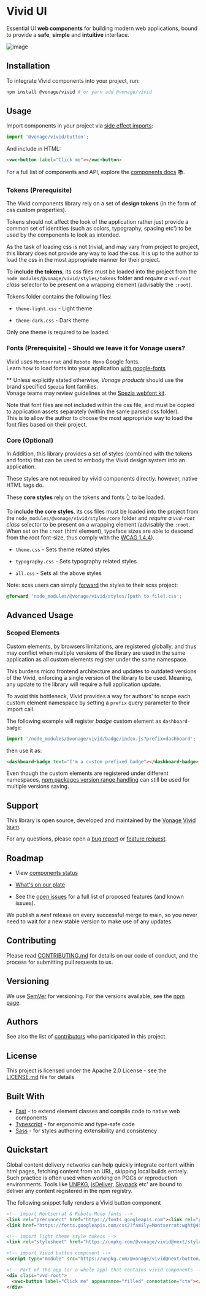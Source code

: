 
# Vivid UI

Essential UI **web components** for building modern web applications, bound to provide a **safe**, **simple** and **intuitive** interface.

![image](https://user-images.githubusercontent.com/10883919/189522882-968358df-ee7c-4256-b61b-550cf369a087.png)

## Installation

To integrate Vivid components into your project, run:

```bash
npm install @vonage/vivid # or yarn add @vonage/vivid
```

## Usage

Import components in your project via [side effect imports](https://developer.mozilla.org/en-US/docs/Web/JavaScript/Reference/Statements/import#import_a_module_for_its_side_effects_only):

```js
import '@vonage/vivid/button';
```

And include in HTML:

```html
<vwc-button label="Click me"></vwc-button>
```

For a full list of components and API, explore the [components docs](https://vivid.deno.dev/components/accordion/) 📚.

### Tokens (Prerequisite)

The Vivid components library rely on a set of **design tokens** (in the form of css custom properties).

Tokens should not affect the look of the application rather just provide a common set of identities (such as colors, typography, spacing etc') to be used by the components to look as intended.

As the task of loading css is not trivial, and may vary from project to project, this library does not provide any way to load the css. It is up to the author to load the css in the most appropriate manner for their project.

To **include the tokens**, its css files must be loaded into the project from the `node_modules/@vonage/vivid/styles/tokens` folder and *require a `vvd-root` class* selector to be present on a wrapping element (advisably the `:root`).

Tokens folder contains the following files:

- `theme-light.css` - Light theme

- `theme-dark.css` - Dark theme

Only one theme is required to be loaded.

### Fonts (Prerequisite) - Should we leave it for Vonage users?

Vivid uses `Montserrat` and `Roboto Mono` Google fonts.  
Learn how to load fonts into your application [with google-fonts](https://fonts.google.com/knowledge/using_type/using_web_fonts_from_a_font_delivery_service#loading-web-fonts)

** Unless explicitly stated otherwise, *Vonage products* should use the brand specified `Spezia` font families.  
Vonage teams may review guidelines at the [Spezia webfont kit](https://github.com/Vonage/spezia-webfont-kit).

Note that font files are not included within the css file, and must be copied to application assets separately (within the same parsed css folder).  
This is to allow the author to choose the most appropriate way to load the font files based on their project.

### Core (Optional)

In Addition, this library provides a set of styles (combined with the tokens and fonts) that can be used to embody the Vivid design system into an application.

These styles are not required by vivid components directly. however, native HTML tags do.

These **core styles** rely on the tokens and fonts 👆 to be loaded.

To **include the core styles**, its css files must be loaded into the project from the `node_modules/@vonage/vivid/styles/core` folder and *require a `vvd-root` class* selector to be present on a wrapping element (advisably the `:root`. When set on the `:root` (html element), typeface sizes are able to descend from the root font-size, thus comply with the [WCAG 1.4.4](https://www.w3.org/WAI/WCAG21/Understanding/resize-text)).

- `theme.css` - Sets theme related styles

- `typography.css` - Sets typography related styles

- `all.css` - Sets all the above styles

Note: scss users can simply [forward](https://sass-lang.com/documentation/at-rules/forward) the styles to their scss project:

```css
@forward 'node_modules/@vonage/vivid/styles/[path to file].css';
```

## Advanced Usage

### Scoped Elements

Custom elements, by browsers limitations, are registered globally, and thus may conflict when multiple versions of the library are used in the same application as all custom elements register under the same namespace.

This burdens micro frontend architecture and updates to outdated versions of the Vivid, enforcing a single version of the library to be used. Meaning, any update to the library will require a full application update.

To avoid this bottleneck, Vivid provides a way for authors' to scope each custom element namespace by setting a `prefix` query parameter to their import call.

The following example will register *badge* custom element as `dashboard-badge`:

```js
import '/node_modules/@vonage/vivid/badge/index.js?prefix=dashboard';
```

then use it as:

```html
<dashboard-badge text="I'm a custom prefixed badge"></dashboard-badge>
```

Even though the custom elements are registered under different namespaces, [npm packages version range handling](https://docs.npmjs.com/cli/v7/configuring-npm/package-json#dependencies) can still be used for multiple versions saving.

## Support

This library is open source, developed and maintained by the [Vonage Vivid team](Vonage/vivid).

For any questions, please open a [bug report](https://github.com/Vonage/vivid-3/issues/new?assignees=&labels=&template=bug_report.md&title=) or [feature request](https://github.com/Vonage/vivid-3/issues/new?assignees=&labels=&template=feature_request.md&title=).

## Roadmap

- View [components status](https://github.com/orgs/Vonage/projects/6)

- [What's on our plate](https://github.com/orgs/Vonage/projects/3/views/7)

- See the [open issues](https://github.com/vonage/vivid-3/issues) for a full list of proposed features (and known issues).

We publish a *next* release on every successful merge to main, so you never need to wait for a new stable version to make use of any updates.

## Contributing

Please read [CONTRIBUTING.md](.github/CONTRIBUTING.md) for details on our code of conduct, and the process for submitting pull requests to us.

## Versioning

We use [SemVer](http://semver.org/) for versioning. For the versions available, see the [npm page](https://www.npmjs.com/package/@vonage/vivid).

## Authors

See also the list of [contributors](https://github.com/your/project/contributors) who participated in this project.

## License

This project is licensed under the Apache 2.0 License - see the [LICENSE.md](LICENSE.md) file for details

<!-- ## Acknowledgments

- Hat tip to anyone whose code was used
- Inspiration
- etc -->

## Built With

- [Fast](https://www.fast.design) - to extend element classes and compile code to native web components
- [Typescript](https://www.typescriptlang.org) - for ergonomic and type-safe code
- [Sass](https://sass-lang.com) - for styles authoring extensibility and consistency

## Quickstart

Global content delivery networks can help quickly integrate content within html pages, fetching content from an URL, skipping local builds entirely.
Such practice is often used when working on POCs or reproduction environments.
Tools like [UNPKG](https://unpkg.com), [jsDeliver](https://www.jsdelivr.com), [Skypack](https://www.skypack.dev) etc' are bound to deliver any content registered in the npm registry.

The following snippet fully renders a Vivid button component

```html
<!-- import Montserrat & Roboto-Mono fonts -->
<link rel="preconnect" href="https://fonts.googleapis.com"><link rel="preconnect" href="https://fonts.gstatic.com" crossorigin>
<link href="https://fonts.googleapis.com/css2?family=Montserrat:wght@400;500;600&family=Roboto+Mono:wght@400;500&display=swap" rel="stylesheet">

<!-- import light theme style tokens -->
<link rel="stylesheet" href="https://unpkg.com/@vonage/vivid@next/styles/tokens/theme-light.css">

<!-- import Vivid button component -->
<script type="module" src="https://unpkg.com/@vonage/vivid@next/button/index.js"></script>

<!-- Part of the app (or a whole app) that contains vivid components -->
<div class="vvd-root">
  <vwc-button label="Click me" appearance="filled" connotation="cta"></vwc-button>
</div>
```
